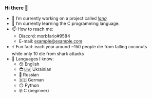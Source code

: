 ### Hi there 👋

* 🔭 I’m currently working on a project called [*lang*](https://github.com/arseniyYK/lang)
* 🌱 I’m currently learning the C programming language.
* 📫 How to reach me:
  * Discord: morbfario#9584
  * E-mail: example@example.com
* ⚡ Fun fact: each year around ~150 people die from falling coconuts while only 10 die from shark attacks
* 🫡 Languages I know:
  * 😯 English
  * 😎🇺🇦 Ukrainian
  * 🤢 Russian
  * 🇩🇪 German
  * 😔 Python
  * 🤓 C (beginner)
